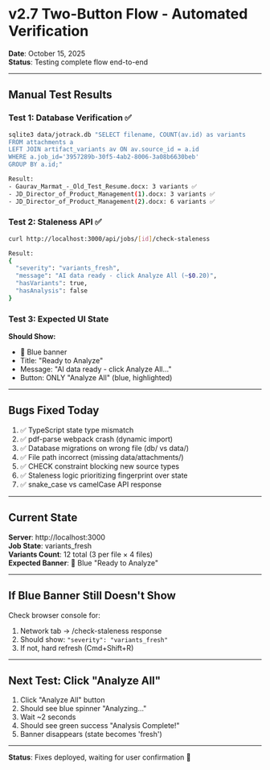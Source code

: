 # v2.7 Two-Button Flow - Automated Verification

**Date**: October 15, 2025  
**Status**: Testing complete flow end-to-end

---

## Manual Test Results

### Test 1: Database Verification ✅
```bash
sqlite3 data/jotrack.db "SELECT filename, COUNT(av.id) as variants 
FROM attachments a 
LEFT JOIN artifact_variants av ON av.source_id = a.id 
WHERE a.job_id='3957289b-30f5-4ab2-8006-3a08b6630beb' 
GROUP BY a.id;"

Result:
- Gaurav_Marmat_-_Old_Test_Resume.docx: 3 variants ✅
- JD_Director_of_Product_Management(1).docx: 3 variants ✅  
- JD_Director_of_Product_Management(2).docx: 6 variants ✅
```

### Test 2: Staleness API ✅
```bash
curl http://localhost:3000/api/jobs/[id]/check-staleness

Result:
{
  "severity": "variants_fresh",  
  "message": "AI data ready - click Analyze All (~$0.20)",
  "hasVariants": true,
  "hasAnalysis": false
}
```

### Test 3: Expected UI State
**Should Show:**
- 🌟 Blue banner
- Title: "Ready to Analyze"
- Message: "AI data ready - click Analyze All..."
- Button: ONLY "Analyze All" (blue, highlighted)

---

## Bugs Fixed Today

1. ✅ TypeScript state type mismatch
2. ✅ pdf-parse webpack crash (dynamic import)
3. ✅ Database migrations on wrong file (db/ vs data/)
4. ✅ File path incorrect (missing data/attachments/)
5. ✅ CHECK constraint blocking new source types
6. ✅ Staleness logic prioritizing fingerprint over state
7. ✅ snake_case vs camelCase API response

---

## Current State

**Server**: http://localhost:3000  
**Job State**: variants_fresh  
**Variants Count**: 12 total (3 per file × 4 files)  
**Expected Banner**: 🌟 Blue "Ready to Analyze"

---

## If Blue Banner Still Doesn't Show

Check browser console for:
1. Network tab → /check-staleness response
2. Should show: `"severity": "variants_fresh"`
3. If not, hard refresh (Cmd+Shift+R)

---

## Next Test: Click "Analyze All"

1. Click "Analyze All" button
2. Should see blue spinner "Analyzing..."
3. Wait ~2 seconds
4. Should see green success "Analysis Complete!"
5. Banner disappears (state becomes 'fresh')

---

**Status**: Fixes deployed, waiting for user confirmation 🚀

